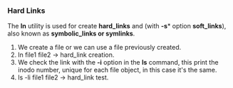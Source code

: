 ### Hard Links

The **ln** utility is used for create **hard_links** and (with **-s*** option **soft_links**), also known as **symbolic_links or symlinks**. 
1. We create a file or we can use a file previously created.
2. ln file1 file2 -> hard_link creation.
3. We check the link with the **-i** option in the **ls** command, this print the inodo number, unique for each file object, in this case it's the same.
4. ls -li file1 file2 -> hard_link test.

